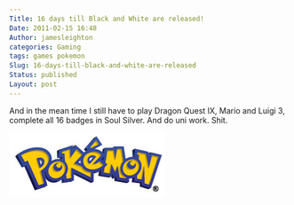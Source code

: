 ```yaml
---
Title: 16 days till Black and White are released!
Date: 2011-02-15 16:48
Author: jamesleighton
categories: Gaming
tags: games pokemon
Slug: 16-days-till-black-and-white-are-released
Status: published
Layout: post
---
```

And in the mean time I still have to play Dragon Quest IX, Mario and Luigi 3, complete all 16 badges in Soul Silver. And do uni work. Shit.  

![wpid-pokemon-logo-2011-02-15-16-48.jpg](/images/wpid-pokemon-logo-2011-02-15-16-48.jpg)
